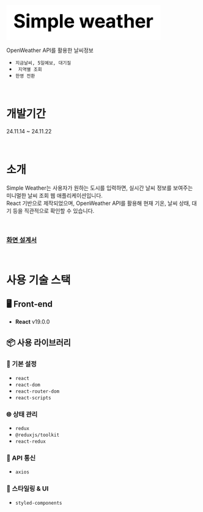 ![LUNAR EffecT](https://github.com/000Lee/simpleWeather/blob/main/public/logo%20(2).png)

OpenWeather API를 활용한 날씨정보
 - `지금날씨, 5일예보, 대기질 `  
  - ` 지역별 조회`  
  - `한영 전환`  

<br/>

# 개발기간

24.11.14 ~ 24.11.22

<br/>

# 소개
Simple Weather는 사용자가 원하는 도시를 입력하면, 실시간 날씨 정보를 보여주는 미니멀한 날씨 조회 웹 애플리케이션입니다.
<br/>React 기반으로 제작되었으며, OpenWeather API를 활용해 현재 기온, 날씨 상태, 대기 등을 직관적으로 확인할 수 있습니다.

<br/>


### [화면 설계서](https://www.figma.com/design/137R7iBLSwzcT9mCT5ZbUF/%EB%82%A0%EC%94%A8_%EC%9D%B4%EA%B2%BD%ED%9D%AC?node-id=0-1&t=em5fvQqn3O0JYquR-1)

<br/>

# 사용 기술 스택  

## 🖥 Front-end  
- **React** v19.0.0  


## 📦 사용 라이브러리

### 🔧 기본 설정
- `react`
- `react-dom`
- `react-router-dom`
- `react-scripts`

### 🌐 상태 관리
- `redux`
- `@reduxjs/toolkit`
- `react-redux`

### 💬 API 통신
- `axios`

### 🎨 스타일링 & UI
- `styled-components`


